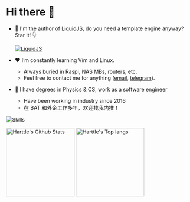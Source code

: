 # Hi there 👋

- 🎯 I'm the author of [LiquidJS](https://liquidjs.com/), do you need a template engine anyway? Star it! 👇

  [![LiquidJS](https://github-readme-stats.vercel.app/api/pin/?username=harttle&repo=liquidjs)](https://github.com/harttle/liquidjs)
- ❤️ I’m constantly learning Vim and Linux.
  - Always buried in Raspi, NAS MBs, routers, etc.
  - Feel free to contact me for anything ([email](mailto:harttleharttle@gmail.com), [telegram](https://t.me/Harttle)).
- 🏢 I have degrees in Physics & CS, work as a software engineer
  - Have been working in industry since 2016
  - 在 BAT 和外企工作多年，欢迎找我内推！

![Skills](https://skillicons.dev/icons?i=angular,azure,css,django,docker,dotnet,electron,figma,gcp,grafana,html,js,css,jquery,jest,linux,md,lua,matlab,mongodb,mysql,nginx,php,py,ruby,rails,raspberrypi,react,redis,redux,regex,rollupjs,sass,sqlite,spring,svg,ts,vim,vue,webpack,workers)

<img alt="Harttle's Github Stats" src="https://github-readme-stats-one-bice.vercel.app/api?username=harttle&show_icons=true&include_all_commits=true&role=OWNER,ORGANIZATION_MEMBER&theme=transparent&count_private=true" height="185px"> <img alt="Harttle's Top langs" src="https://github-readme-stats-one-bice.vercel.app/api/top-langs/?username=harttle&layout=compact&langs_count=8&include_all_commits=true&role=OWNER&theme=transparent" height="185px">
